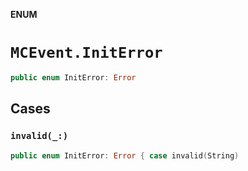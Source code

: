 **ENUM**

# `MCEvent.InitError`

```swift
public enum InitError: Error
```

## Cases
### `invalid(_:)`

```swift
public enum InitError: Error { case invalid(String)
```
